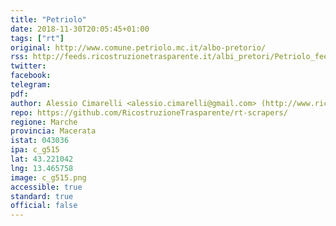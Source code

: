 ```yaml
---
title: "Petriolo"
date: 2018-11-30T20:05:45+01:00
tags: ["rt"]
original: http://www.comune.petriolo.mc.it/albo-pretorio/
rss: http://feeds.ricostruzionetrasparente.it/albi_pretori/Petriolo_feed.xml
twitter: 
facebook: 
telegram: 
pdf: 
author: Alessio Cimarelli <alessio.cimarelli@gmail.com> (http://www.ricostruzionetrasparente.it)
repo: https://github.com/RicostruzioneTrasparente/rt-scrapers/
regione: Marche
provincia: Macerata
istat: 043036
ipa: c_g515
lat: 43.221042
lng: 13.465758
image: c_g515.png
accessible: true
standard: true
official: false
---
```

